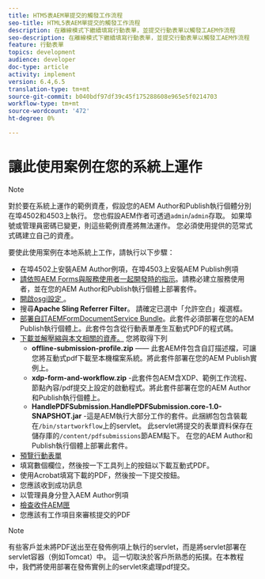 ```yaml
---
title: HTM5表AEM單提交的觸發工作流程
seo-title: HTML5表AEM單提交的觸發工作流程
description: 在離線模式下繼續填寫行動表單，並提交行動表單以觸發工AEM作流程
seo-description: 在離線模式下繼續填寫行動表單，並提交行動表單以觸發工AEM作流程
feature: 行動表單
topics: development
audience: developer
doc-type: article
activity: implement
version: 6.4,6.5
translation-type: tm+mt
source-git-commit: b040bdf97df39c45f175288608e965e5f0214703
workflow-type: tm+mt
source-wordcount: '472'
ht-degree: 0%

---
```



# 讓此使用案例在您的系統上運作

>[!NOTE]
>
>對於要在系統上運作的範例資產，假設您的AEM Author和Publish執行個體分別在埠4502和4503上執行。 您也假設AEM作者可透過`admin`/`admin`存取。 如果埠號或管理員密碼已變更，則這些範例資產將無法運作。 您必須使用提供的范常式式碼建立自己的資產。

要使此使用案例在本地系統上工作，請執行以下步驟：

* 在埠4502上安裝AEM Author例項，在埠4503上安裝AEM Publish例項
* [請依照AEM Forms與服務使用者一起開發時的指示](https://docs.adobe.com/content/help/en/experience-manager-learn/forms/adaptive-forms/service-user-tutorial-develop.html)。請務必建立服務使用者，並在您的AEM Author和Publish執行個體上部署套件。
* [開啟osgi設定 ](http://localhost:4503/system/console/configMgr)。
* 搜尋&#x200B;**Apache Sling Referrer Filter**。 請確定已選中「允許空白」複選框。
* [部署自訂AEMFormDocumentService Bundle](/help/forms/assets/common-osgi-bundles/AEMFormsDocumentServices.core-1.0-SNAPSHOT.jar)。此套件必須部署在您的AEM Publish執行個體上。此套件包含從行動表單產生互動式PDF的程式碼。
* [下載並解壓縮與本文相關的資產。](assets/offline-pdf-submission-assets.zip) 您將取得下列
   * **offline-submission-profile.zip**  —— 此套AEM件包含自訂描述檔，可讓您將互動式pdf下載至本機檔案系統。將此套件部署在您的AEM Publish實例上。
   * **xdp-form-and-workflow.zip** -此套件包AEM含XDP、範例工作流程、節點內容/pdf提交上設定的啟動程式。將此套件部署在您的AEM Author和Publish執行個體上。
   * **HandlePDFSubmission.HandlePDFSubmission.core-1.0-SNAPSHOT.jar** -這是AEM執行大部分工作的套件。此捆綁包包含裝載在`/bin/startworkflow`上的servlet。 此servlet將提交的表單資料保存在儲存庫的`/content/pdfsubmissions`節AEM點下。 在您的AEM Author和Publish執行個體上部署此套件。
* [預覽行動表單](http://localhost:4503/content/dam/formsanddocuments/testsubmision.xdp/jcr:content)
* 填寫數個欄位，然後按一下工具列上的按鈕以下載互動式PDF。
* 使用Acrobat填寫下載的PDF，然後按一下提交按鈕。
* 您應該收到成功訊息
* 以管理員身分登入AEM Author例項
* [檢查收件AEM匣](http://localhost:4502/aem/inbox)
* 您應該有工作項目來審核提交的PDF

>[!NOTE]
>
>有些客戶並未將PDF送出至在發佈例項上執行的servlet，而是將servlet部署在servlet容器（例如Tomcat）中。 這一切取決於客戶所熟悉的拓撲。在本教程中，我們將使用部署在發佈實例上的servlet來處理pdf提交。

